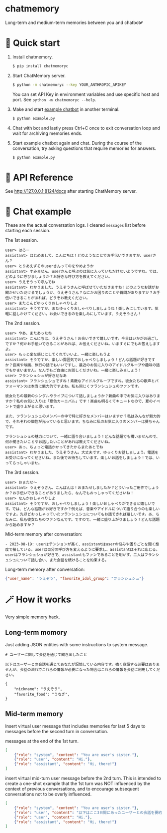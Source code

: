 # chatmemory

Long-term and medium-term memories between you and chatbot💕

# 🚀 Quick start

1. Install chatmemory.
    ```bash
    $ pip install chatmemoryc
    ```

1. Start ChatMemory server.
    ```bash
    $ python -m chatmemoryc --key YOUR_ANTHROPIC_APIKEY
    ```
    You can set API Key in environment variables and use specific host and port. See `python -m chatmemoryc --help`.

1. Make and start [example chatbot](https://github.com/uezo/chatmemory/blob/main/example.py) in another terminal.
    ```bash
    $ python example.py
    ```

1. Chat with bot and lastly press Ctrl+C once to exit conversation loop and wait for archiving memories ends.

1. Start example chatbot again and chat. During the course of the conversation, try asking questions that require memories for answers.
    ```bash
    $ python example.py
    ```

# 📕 API Reference

See http://127.0.0.1:8124/docs after starting ChatMemory server.


# 🥳 Chat example

These are the actual conversation logs. I cleared `messages` list before starting each session.

The 1st session.
```
user> はろー
assistant> はじめまして、こんにちは！どのようなことでお手伝いできますか、userさん？
user> とりあえずそのuserさんってのをやめようか
assistant> すみません、userさんと呼ぶのは気に入っていただけないようですね。では、どのように呼びましょうか？お好きな呼び方を教えてください。
user> うえぞうって呼んでね
assistant> わかりました、うえぞうさんと呼ばせていただきますね！どのようなお話がお聞かせいただけるでしょうか、うえぞうさん？なにかお困りのことや質問がありますか？お手伝いできることがあれば、どうぞお教えください。
user> またこんどゆっくりおしゃべりしよ
assistant> そうですか、またゆっくりおしゃべりしましょうね！楽しみにしています。気軽に話しかけてください。お会いできるのを楽しみにしています、うえぞうさん！
```

The 2nd session.
```
user> やあ、またあったね
assistant> こんにちは、うえぞうさん！お会いできて嬉しいです。今日はいかがお過ごしですか？何かお手伝いできることがあれば、お伝えくださいね。いますぐにでもお答えしますよ。
user> もっと楽な感じにしてくれていいよ、一緒に楽しもうよ
assistant> そうですか、楽しい雰囲気でおしゃべりしましょう！どんな話題が好きですか？音楽や映画、旅行の話でもいいですし、最近のお気に入りのアイドルグループや趣味の話でもかまいません。なんでもご自由にお話しくださいね。一緒に楽しみましょう！
user> フランシュシュが好きだなあ
assistant> フランシュシュですね！素敵なアイドルグループですね。彼女たちの歌声とパフォーマンスは本当に魅力的ですよね。私も同じくフランシュシュのファンです。

彼女たちの最新のシングルやライブについて話しましょうか？新曲の中でお気に入りはありますか？私のお気に入りは「夏色カーニバル」です！楽曲も明るくてキュートなので、夏のイベントで盛り上がると思います。

また、フランシュシュのメンバーの中で特に好きなメンバーはいますか？私はみんなが魅力的で、それぞれの個性が光っていると思います。ちなみに私のお気に入りのメンバーは葵ちゃんです。

フランシュシュの魅力について、一緒に語り合いましょう！どんな話題でも構いませんので、何か聞きたいことやお話したいことがあれば教えてくださいね。
user> あっ、ちょっと電話かかってきたからまたあとでね
assistant> わかりました、うえぞうさん。大丈夫です、ゆっくりお話しましょう。電話をお受けになってくださいね。また後でお待ちしています。楽しいお話をしましょう！では、いってらっしゃいませ。
```

The 3rd session.
```
user> おまたせ〜
assistant> うえぞうさん、こんばんは！おまたせしましたか？どういったご用件でしょうか？お手伝いできることがありましたら、なんでもおっしゃってくださいね！
user> なんかおしゃべりしよ
assistant> そうですか、おしゃべりしましょう！楽しいおしゃべりができると嬉しいです。では、どんな話題がお好きですか？例えば、音楽やアイドルについて語り合うのも楽しいですよ。先ほどおっしゃっていたフランシュシュについてもお話できれば嬉しいです。あ、ちなみに、私も彼女たちのファンなんです。ですので、一緒に盛り上がりましょう！どんな話題から始めますか？
```

Mid-term memory after conversation:

```
- 2023-08-19: userはテンションが高く、assistantはuserの悩みや困りごとを聞く態度で接している。userは自分の呼び方を変えるように要求し、assistantはそれに応じる。userはフランシュシュが好きで、assistantもファンであることを明かす。二人はフランシュシュについて話し合い、また会話を続けることを約束する。
```

Long-term memory after conversation:

```json
{"user_name": "うえぞう", "favorite_idol_group": "フランシュシュ"}
```


# 🪄 How it works

Very simple memory hack.

## Long-term momory

Just adding JSON entities with some instructions to system message.

```
# ユーザーに関して会話を通じて聞き出したこと

以下はユーザーとの会話を通じてあなたが記憶している内容です。強く意識する必要はありませんが、会話の流れでこれらの情報が必要になった場合はこれらの情報を会話に利用してください。

{
    "nickname": "うえぞう",
    "favorite_food": "うなぎ",
}
```

## Mid-term memory

Insert virtual user message that includes memories for last 5 days to messages before the second turn in conversation.

messages at the end of the 1st turn.
```json
[
    {"role": "system", "content": "You are user's sister."},
    {"role": "user", "content": "Hi."},
    {"role": "assistant", "content": "Hi, there!"}
]
```

insert virtual mid-turn user message before the 2nd turn.
This is intended to create a one-shot example that the 1st turn was NOT influenced by the context of previous conversations, and to encourage subsequent conversations not to be overly influenced.

```json
[
    {"role": "system", "content": "You are user's sister."},
    {"role": "user", "content": "以下はここ3日間にあったユーザーとの会話を要約したものです。\n\n- 2023-08-11: 挨拶を交わしたあと、userは自らのことをうえぞうと呼ぶように依頼し、assistantは了承しました。..."},
    {"role": "user", "content": "Hi."},
    {"role": "assistant", "content": "Hi, there!"}
]
```

